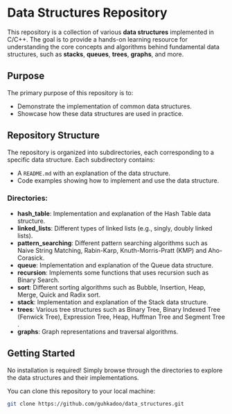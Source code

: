 # Data Structures Repository

This repository is a collection of various **data structures** implemented in C/C++. The goal is to provide a hands-on learning resource for understanding the core concepts and algorithms behind fundamental data structures, such as **stacks**, **queues**, **trees**, **graphs**, and more.

## Purpose

The primary purpose of this repository is to:

- Demonstrate the implementation of common data structures.
- Showcase how these data structures are used in practice.

## Repository Structure

The repository is organized into subdirectories, each corresponding to a specific data structure. Each subdirectory contains:
- A `README.md` with an explanation of the data structure.
- Code examples showing how to implement and use the data structure.

### Directories:
- **hash_table**: Implementation and explanation of the Hash Table data structure.
- **linked_lists**: Different types of linked lists (e.g., singly, doubly linked lists).
- **pattern_searching**: Different pattern searching algorithms such as Naive String Matching, Rabin-Karp,
    Knuth-Morris-Pratt (KMP) and Aho-Corasick.
- **queue**: Implementation and explanation of the Queue data structure.
- **recursion**: Implements some functions that uses recursion such as Binary Search.
- **sort**: Different sorting algorithms such as Bubble, Insertion, Heap, Merge, Quick and Radix sort. 
- **stack**: Implementation and explanation of the Stack data structure.
- **trees**: Various tree structures such as Binary Tree, Binary Indexed Tree (Fenwick Tree), Expression Tree, Heap,
    Huffman Tree and Segment Tree .
- **graphs**: Graph representations and traversal algorithms.

## Getting Started

No installation is required! Simply browse through the directories to explore the data structures and their implementations.

You can clone this repository to your local machine:

```bash
git clone https://github.com/guhkadoo/data_structures.git
